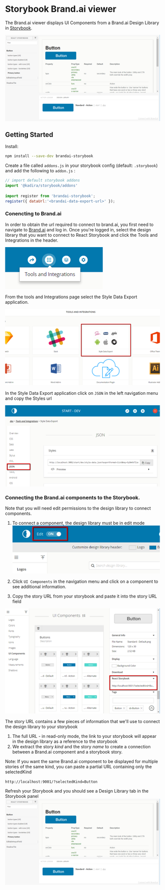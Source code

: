 # Storybook Brand.ai viewer

The Brand.ai viewer displays UI Components from a Brand.ai Design Library in [Storybook](https://github.com/storybooks/storybook).  

![brandai-react-storybook](./docs/button-storybook.png)

## Getting Started

Install:

```sh
npm install --save-dev brandai-storybook
```

Create a file called `addons.js` in your storybook config (default: `.storybook`) and add the following to `addon.js` :

```javascript
// import default storybook addons
import '@kadira/storybook/addons'

import register from 'brandai-storybook';
register({ dataUrl:'<brandai-data-export-url>' });

```
### Conencting to Brand.ai
In order to obtain the url required to connect to brand.ai, you first need to navigate to [Brand.ai](https://brand.ai) and log in. Once you're logged in, select the design library that you want to connect to React Storybook and click the Tools and Integrations in the header.

![Tools and Integrations](./docs/tools-integrations.png)

From the tools and Integrations page select the Style Data Export application.
 
![Data export app](./docs/data-export-app.png)

In the Style Data Export application click on `JSON` in the left navigation menu and copy the Styles url

![Data export app](./docs/data-export.png)




### Connecting the Brand.ai components to the Storybook. 
Note that you will need edit permissions to the design library to connect components.

1. To connect a component, the design library must be in edit mode
![Edit mode](./docs/edit-mode.png)

2. Click `UI Components` in the navigation menu and click on a component to see additional information.

3. Copy the story URL from your storybook and paste it into the story URL field

![Story url](./docs/component-url.png)


The story URL contains a few pieces of information that we'll use to connect the design library to your storybook
1. The full URL - in read-only mode, the link to your storybook will appear in the design library as a reference to the storybook
2. We extract the story _kind_ and the story _name_ to create a connection between a Brand.ai component and a storybook story.

Note: If you want the same Brand.ai component to be displayed for multiple stories of the same kind, you can paste a partial URL containing only the selectedKind

`http://localhost:9001/?selectedKind=Button`

Refresh your Storybook and you should see a Design Library tab in the Storybook panel 
![brandai-react-storybook](./docs/button-storybook.png) 